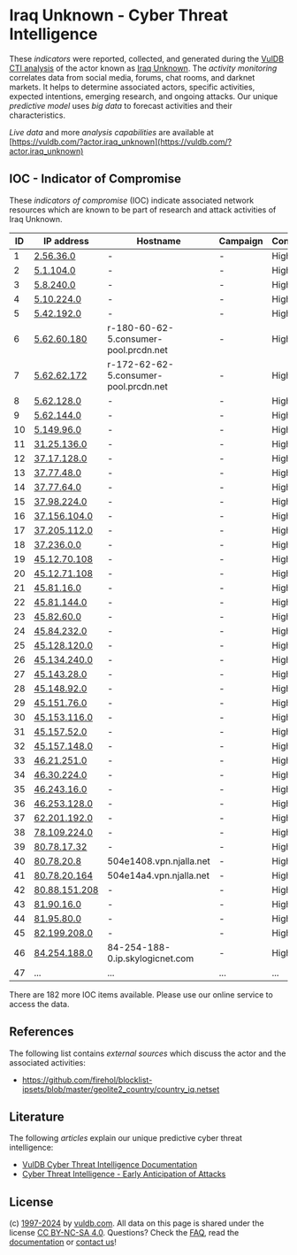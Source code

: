 # Iraq Unknown - Cyber Threat Intelligence

These _indicators_ were reported, collected, and generated during the [VulDB CTI analysis](https://vuldb.com/?kb.cti) of the actor known as [Iraq Unknown](https://vuldb.com/?actor.iraq_unknown). The _activity monitoring_ correlates data from social media, forums, chat rooms, and darknet markets. It helps to determine associated actors, specific activities, expected intentions, emerging research, and ongoing attacks. Our unique _predictive model_ uses _big data_ to forecast activities and their characteristics.

_Live data_ and more _analysis capabilities_ are available at [https://vuldb.com/?actor.iraq_unknown](https://vuldb.com/?actor.iraq_unknown)

## IOC - Indicator of Compromise

These _indicators of compromise_ (IOC) indicate associated network resources which are known to be part of research and attack activities of Iraq Unknown.

ID | IP address | Hostname | Campaign | Confidence
-- | ---------- | -------- | -------- | ----------
1 | [2.56.36.0](https://vuldb.com/?ip.2.56.36.0) | - | - | High
2 | [5.1.104.0](https://vuldb.com/?ip.5.1.104.0) | - | - | High
3 | [5.8.240.0](https://vuldb.com/?ip.5.8.240.0) | - | - | High
4 | [5.10.224.0](https://vuldb.com/?ip.5.10.224.0) | - | - | High
5 | [5.42.192.0](https://vuldb.com/?ip.5.42.192.0) | - | - | High
6 | [5.62.60.180](https://vuldb.com/?ip.5.62.60.180) | r-180-60-62-5.consumer-pool.prcdn.net | - | High
7 | [5.62.62.172](https://vuldb.com/?ip.5.62.62.172) | r-172-62-62-5.consumer-pool.prcdn.net | - | High
8 | [5.62.128.0](https://vuldb.com/?ip.5.62.128.0) | - | - | High
9 | [5.62.144.0](https://vuldb.com/?ip.5.62.144.0) | - | - | High
10 | [5.149.96.0](https://vuldb.com/?ip.5.149.96.0) | - | - | High
11 | [31.25.136.0](https://vuldb.com/?ip.31.25.136.0) | - | - | High
12 | [37.17.128.0](https://vuldb.com/?ip.37.17.128.0) | - | - | High
13 | [37.77.48.0](https://vuldb.com/?ip.37.77.48.0) | - | - | High
14 | [37.77.64.0](https://vuldb.com/?ip.37.77.64.0) | - | - | High
15 | [37.98.224.0](https://vuldb.com/?ip.37.98.224.0) | - | - | High
16 | [37.156.104.0](https://vuldb.com/?ip.37.156.104.0) | - | - | High
17 | [37.205.112.0](https://vuldb.com/?ip.37.205.112.0) | - | - | High
18 | [37.236.0.0](https://vuldb.com/?ip.37.236.0.0) | - | - | High
19 | [45.12.70.108](https://vuldb.com/?ip.45.12.70.108) | - | - | High
20 | [45.12.71.108](https://vuldb.com/?ip.45.12.71.108) | - | - | High
21 | [45.81.16.0](https://vuldb.com/?ip.45.81.16.0) | - | - | High
22 | [45.81.144.0](https://vuldb.com/?ip.45.81.144.0) | - | - | High
23 | [45.82.60.0](https://vuldb.com/?ip.45.82.60.0) | - | - | High
24 | [45.84.232.0](https://vuldb.com/?ip.45.84.232.0) | - | - | High
25 | [45.128.120.0](https://vuldb.com/?ip.45.128.120.0) | - | - | High
26 | [45.134.240.0](https://vuldb.com/?ip.45.134.240.0) | - | - | High
27 | [45.143.28.0](https://vuldb.com/?ip.45.143.28.0) | - | - | High
28 | [45.148.92.0](https://vuldb.com/?ip.45.148.92.0) | - | - | High
29 | [45.151.76.0](https://vuldb.com/?ip.45.151.76.0) | - | - | High
30 | [45.153.116.0](https://vuldb.com/?ip.45.153.116.0) | - | - | High
31 | [45.157.52.0](https://vuldb.com/?ip.45.157.52.0) | - | - | High
32 | [45.157.148.0](https://vuldb.com/?ip.45.157.148.0) | - | - | High
33 | [46.21.251.0](https://vuldb.com/?ip.46.21.251.0) | - | - | High
34 | [46.30.224.0](https://vuldb.com/?ip.46.30.224.0) | - | - | High
35 | [46.243.16.0](https://vuldb.com/?ip.46.243.16.0) | - | - | High
36 | [46.253.128.0](https://vuldb.com/?ip.46.253.128.0) | - | - | High
37 | [62.201.192.0](https://vuldb.com/?ip.62.201.192.0) | - | - | High
38 | [78.109.224.0](https://vuldb.com/?ip.78.109.224.0) | - | - | High
39 | [80.78.17.32](https://vuldb.com/?ip.80.78.17.32) | - | - | High
40 | [80.78.20.8](https://vuldb.com/?ip.80.78.20.8) | 504e1408.vpn.njalla.net | - | High
41 | [80.78.20.164](https://vuldb.com/?ip.80.78.20.164) | 504e14a4.vpn.njalla.net | - | High
42 | [80.88.151.208](https://vuldb.com/?ip.80.88.151.208) | - | - | High
43 | [81.90.16.0](https://vuldb.com/?ip.81.90.16.0) | - | - | High
44 | [81.95.80.0](https://vuldb.com/?ip.81.95.80.0) | - | - | High
45 | [82.199.208.0](https://vuldb.com/?ip.82.199.208.0) | - | - | High
46 | [84.254.188.0](https://vuldb.com/?ip.84.254.188.0) | 84-254-188-0.ip.skylogicnet.com | - | High
47 | ... | ... | ... | ...

There are 182 more IOC items available. Please use our online service to access the data.

## References

The following list contains _external sources_ which discuss the actor and the associated activities:

* https://github.com/firehol/blocklist-ipsets/blob/master/geolite2_country/country_iq.netset

## Literature

The following _articles_ explain our unique predictive cyber threat intelligence:

* [VulDB Cyber Threat Intelligence Documentation](https://vuldb.com/?kb.cti)
* [Cyber Threat Intelligence - Early Anticipation of Attacks](https://www.scip.ch/en/?labs.20201022)

## License

(c) [1997-2024](https://vuldb.com/?kb.changelog) by [vuldb.com](https://vuldb.com/?kb.about). All data on this page is shared under the license [CC BY-NC-SA 4.0](https://creativecommons.org/licenses/by-nc-sa/4.0/). Questions? Check the [FAQ](https://vuldb.com/?kb.faq), read the [documentation](https://vuldb.com/?kb) or [contact us](https://vuldb.com/?contact)!
